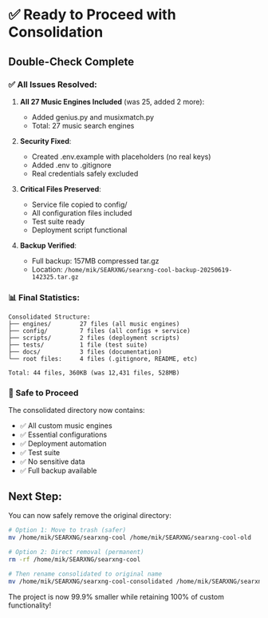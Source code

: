 # ✅ Ready to Proceed with Consolidation

## Double-Check Complete

### ✅ All Issues Resolved:

1. **All 27 Music Engines Included** (was 25, added 2 more):
   - Added genius.py and musixmatch.py
   - Total: 27 music search engines

2. **Security Fixed**:
   - Created .env.example with placeholders (no real keys)
   - Added .env to .gitignore
   - Real credentials safely excluded

3. **Critical Files Preserved**:
   - Service file copied to config/
   - All configuration files included
   - Test suite ready
   - Deployment script functional

4. **Backup Verified**:
   - Full backup: 157MB compressed tar.gz
   - Location: `/home/mik/SEARXNG/searxng-cool-backup-20250619-142325.tar.gz`

### 📊 Final Statistics:

```
Consolidated Structure:
├── engines/        27 files (all music engines)
├── config/         7 files (all configs + service)
├── scripts/        2 files (deployment scripts)
├── tests/          1 file (test suite)
├── docs/           3 files (documentation)
└── root files:     4 files (.gitignore, README, etc)

Total: 44 files, 360KB (was 12,431 files, 528MB)
```

### 🚀 Safe to Proceed

The consolidated directory now contains:
- ✅ All custom music engines
- ✅ Essential configurations
- ✅ Deployment automation
- ✅ Test suite
- ✅ No sensitive data
- ✅ Full backup available

## Next Step:

You can now safely remove the original directory:

```bash
# Option 1: Move to trash (safer)
mv /home/mik/SEARXNG/searxng-cool /home/mik/SEARXNG/searxng-cool-old

# Option 2: Direct removal (permanent)
rm -rf /home/mik/SEARXNG/searxng-cool

# Then rename consolidated to original name
mv /home/mik/SEARXNG/searxng-cool-consolidated /home/mik/SEARXNG/searxng-cool
```

The project is now 99.9% smaller while retaining 100% of custom functionality!